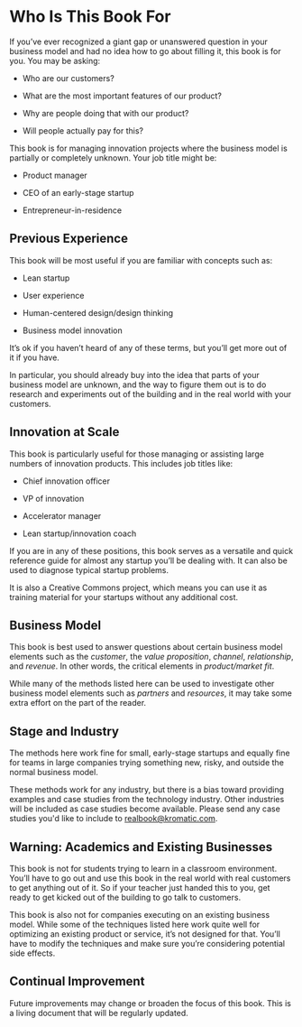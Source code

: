 # Who Is This Book For

If you’ve ever recognized a giant gap or unanswered question in your business model and had no idea how to go about filling it, this book is for you. You may be asking:

* Who are our customers?

* What are the most important features of our product?

* Why are people doing that with our product?

* Will people actually pay for this?

This book is for managing innovation projects where the business model is partially or completely unknown. Your job title might be:

* Product manager

* CEO of an early-stage startup

* Entrepreneur-in-residence

## Previous Experience

This book will be most useful if you are familiar with concepts such as:

* Lean startup

* User experience

* Human-centered design/design thinking

* Business model innovation

It’s ok if you haven’t heard of any of these terms, but you’ll get more out of it if you have.

In particular, you should already buy into the idea that parts of your business model are unknown, and the way to figure them out is to do research and experiments out of the building and in the real world with your customers.

## Innovation at Scale

This book is particularly useful for those managing or assisting large numbers of innovation products. This includes job titles like:

* Chief innovation officer

* VP of innovation

* Accelerator manager

* Lean startup/innovation coach

If you are in any of these positions, this book serves as a versatile and quick reference guide for almost any startup you’ll be dealing with. It can also be used to diagnose typical startup problems.

It is also a Creative Commons project, which means you can use it as training material for your startups without any additional cost.

## Business Model

This book is best used to answer questions about certain business model elements such as the _customer_, the _value proposition_, _channel_, _relationship_, and _revenue_. In other words, the critical elements in _product/market fit_.

While many of the methods listed here can be used to investigate other business model elements such as _partners_ and _resources_, it may take some extra effort on the part of the reader.

## Stage and Industry

The methods here work fine for small, early-stage startups and equally fine for teams in large companies trying something new, risky, and outside the normal business model.

These methods work for any industry, but there is a bias toward providing examples and case studies from the technology industry. Other industries will be included as case studies become available. Please send any case studies you'd like to include to [realbook@kromatic.com](mailto:realbook@kromatic.com).

## Warning: Academics and Existing Businesses

This book is not for students trying to learn in a classroom environment. You’ll have to go out and use this book in the real world with real customers to get anything out of it. So if your teacher just handed this to you, get ready to get kicked out of the building to go talk to customers.

This book is also not for companies executing on an existing business model. While some of the techniques listed here work quite well for optimizing an existing product or service, it’s not designed for that. You’ll have to modify the techniques and make sure you’re considering potential side effects.

## Continual Improvement

Future improvements may change or broaden the focus of this book. This is a living document that will be regularly updated.

